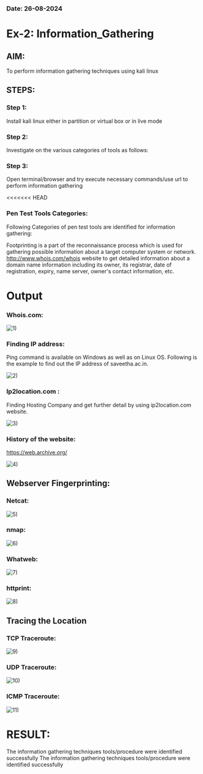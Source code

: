 ### Date: 26-08-2024
# Ex-2: Information_Gathering

## AIM:

To perform information gathering techniques using kali linux 

## STEPS:

### Step 1:

Install kali linux either in partition or virtual box or in live mode

### Step 2:

Investigate on the various categories of tools as follows:

### Step 3:
Open terminal/browser and try execute necessary commands/use url to perform information gathering

<<<<<<< HEAD
### Pen Test Tools Categories:  

Following Categories of pen test tools are identified for information gathering:

Footprinting is a part of the reconnaissance process which is used for gathering possible information about a target computer system or network.
http://www.whois.com/whois website to get detailed information about a domain name information including its owner, its registrar, date of registration, expiry, name server, owner's contact information, etc.

# Output
### Whois.com:
![1)](https://github.com/user-attachments/assets/3a3d601f-1cd8-4b4e-9583-81d8d3a2493f)

### Finding IP address:
Ping command is available on Windows as well as on Linux OS. Following is the example to find out the IP address of saveetha.ac.in.


![2)](https://github.com/user-attachments/assets/a4d9b8da-aa2c-4bc8-9d05-db1cb0d78baa)


### Ip2location.com :
Finding Hosting Company and get further detail by using ip2location.com website.

![3)](https://github.com/user-attachments/assets/d34e062a-a515-4694-a235-62ebebc4ed70)


### History of the website:

https://web.archive.org/

![4)](https://github.com/user-attachments/assets/82a2294e-3ee6-4ffb-a8fb-13c4143d44fc)




## Webserver Fingerprinting:

### Netcat:
![5)](https://github.com/user-attachments/assets/b42fb3dc-8edc-4daa-bc5c-fd27090173c5)


 
### nmap:
![6)](https://github.com/user-attachments/assets/11c6ad40-a935-4210-93ba-239d8cf35041)


### Whatweb:
![7)](https://github.com/user-attachments/assets/9cc2c4c0-4fa5-4e6f-a9a5-a7336fe9e47f)


### httprint:
![8)](https://github.com/user-attachments/assets/68d3a075-daf6-4d1e-b924-64080454c46e)


## Tracing the Location
### TCP Traceroute:
![9)](https://github.com/user-attachments/assets/2b59de0b-7f17-47b7-bc93-5e090a181277)


### UDP Traceroute:
![10)](https://github.com/user-attachments/assets/31eb1477-9678-479e-9fdd-a512824d74d3)



### ICMP Traceroute:

![11)](https://github.com/user-attachments/assets/d4e924e3-462a-45ba-8874-eefe334de5af)


# RESULT:
The information gathering techniques tools/procedure were  identified successfully
The information gathering techniques tools/procedure were  identified successfully
